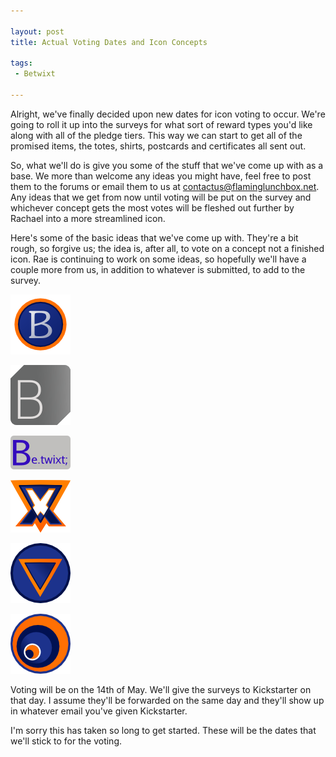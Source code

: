 ```yaml
---

layout: post
title: Actual Voting Dates and Icon Concepts

tags:
 - Betwixt

---
```



Alright, we've finally decided upon new dates for icon voting to occur. We're going to roll it up into the surveys for what sort of reward types you'd like along with all of the pledge tiers. This way we can start to get all of the promised items, the totes, shirts, postcards and certificates all sent out.


So, what we'll do is give you some of the stuff that we've come up with as a base. We more than welcome any ideas you might have, feel free to post them to the forums or email them to us at contactus@flaminglunchbox.net. Any ideas that we get from now until voting will be put on the survey and whichever concept gets the most votes will be fleshed out further by Rachael into a more streamlined icon.

Here's some of the basic ideas that we've come up with. They're a bit rough, so forgive us; the idea is, after all, to vote on a concept not a finished icon. Rae is continuing to work on some ideas, so hopefully we'll have a couple more from us, in addition to whatever is submitted, to add to the survey.

![Icon Option 1](/images/2012/05/01/buttona.png)

![Icon Option 2](/images/2012/05/01/buttonb.png)

![Icon Option 3](/images/2012/05/01/buttonc.png)

![Icon Option 4](/images/2012/05/01/superbetwixt.png)

![Icon Option 5](/images/2012/05/01/vincircle.png)

![Icon Option 6](/images/2012/05/01/wormhole.png)

Voting will be on the 14th of May. We'll give the surveys to Kickstarter on that day. I assume they'll be forwarded on the same day and they'll show up in whatever email you've given Kickstarter.

I'm sorry this has taken so long to get started. These will be the dates that we'll stick to for the voting.
